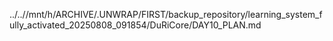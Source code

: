 ../..//mnt/h/ARCHIVE/.UNWRAP/FIRST/backup_repository/learning_system_fully_activated_20250808_091854/DuRiCore/DAY10_PLAN.md